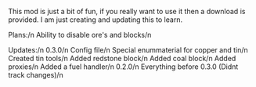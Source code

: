 This mod is just a bit of fun, if you really want to use it then a download is provided. I am just creating and updating this to learn.

Plans:/n
	Ability to disable ore's and blocks/n

Updates:/n
0.3.0/n
	Config file/n
	Special enummaterial for copper and tin/n
	Created tin tools/n
	Added redstone block/n
	Added coal block/n
	Added proxies/n
	Added a fuel handler/n
0.2.0/n
	Everything before 0.3.0 (Didnt track changes)/n
	